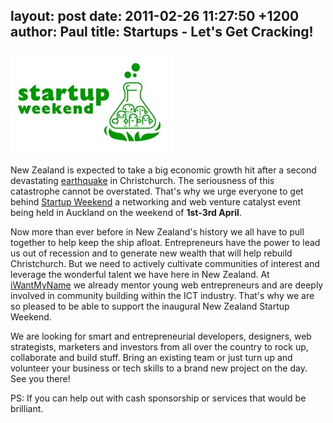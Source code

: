 layout: post
date: 2011-02-26 11:27:50 +1200
author: Paul
title: Startups - Let's Get Cracking!
----

![sw65.jpg](/media/2011-02-26-sw65.jpg)

New Zealand is expected to take a big economic growth hit after a second devastating [earthquake](https://iwantmyname.com/blog/2011/02/christchurch-quake-shock.html) in Christchurch. The seriousness of this catastrophe cannot be overstated. That's why we urge everyone to get behind [Startup Weekend](http://auckland.startupweekend.org/) a networking and web venture catalyst event being held in Auckland on the weekend of **1st-3rd April**.

Now more than ever before in New Zealand's history we all have to pull together to help keep the ship afloat. Entrepreneurs have the power to lead us out of recession and to generate new wealth that will help rebuild Christchurch. But we need to actively cultivate communities of interest and leverage the wonderful talent we have here in New Zealand. At [iWantMyName](https://iwantmyname.co.nz/) we already mentor young web entrepreneurs and are deeply involved in community building within the ICT industry. That's why we are so pleased to be able to support the inaugural New Zealand Startup Weekend.

We are looking for smart and entrepreneurial developers, designers, web strategists, marketers and investors from all over the country to rock up, collaborate and build stuff. Bring an existing team or just turn up and volunteer your business or tech skills to a brand new project on the day. See you there!

PS: If you can help out with cash sponsorship or services that would be brilliant.
